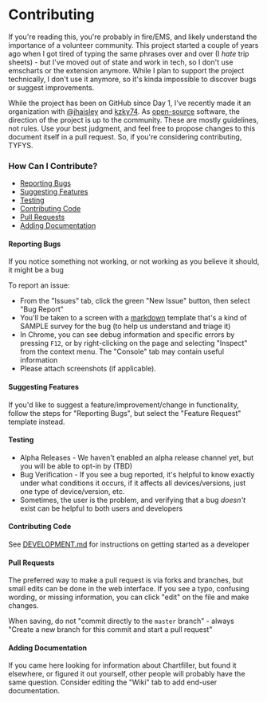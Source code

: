 Contributing
============

If you're reading this, you're probably in fire/EMS, and likely understand the importance of a volunteer community. This project started a couple of years ago when I got tired of typing the same phrases over and over (I _hate_ trip sheets) - but I've moved out of state and work in tech, so I don't use emscharts or the extension anymore. While I plan to support the project technically, I don't use it anymore, so it's kinda impossible to discover bugs or suggest improvements. 

While the project has been on GitHub since Day 1, I've recently made it an organization with [@jhaisley](https://github.com/jhaisley) and [kzky74](https://github.com/kzky74). As [open-source](https://en.wikipedia.org/wiki/Open-source_model) software, the direction of the project is up to the community. These are mostly guidelines, not rules. Use your best judgment, and feel free to propose changes to this document itself in a pull request. So, if you're considering contributing, TYFYS.

### How Can I Contribute?

 - [Reporting Bugs](#todo)
 - [Suggesting Features](#todo)
 - [Testing](#todo)
 - [Contributing Code](#todo)
 - [Pull Requests](#todo)
 - [Adding Documentation](#todo)

#### Reporting Bugs

If you notice something not working, or not working as you believe it should, it might be a bug

To report an issue:
 - From the "Issues" tab, click the green "New Issue" button, then select "Bug Report"
 - You'll be taken to a screen with a [markdown](https://daringfireball.net/projects/markdown/) template that's a kind of SAMPLE survey for the bug (to help us understand and triage it)
 - In Chrome, you can see debug information and specific errors by pressing `F12`, or by right-clicking on the page and selecting "Inspect" from the context menu. The "Console" tab may contain useful information
 - Please attach screenshots (if applicable). 
 
#### Suggesting Features
 
 If you'd like to suggest a feature/improvement/change in functionality, follow the steps for "Reporting Bugs", but select the "Feature Request" template instead. 
 
#### Testing
 
 - Alpha Releases - We haven't enabled an alpha release channel yet, but you will be able to opt-in by (TBD)
 - Bug Verification - If you see a bug reported, it's helpful to know exactly under what conditions it occurs, if it affects all devices/versions, just one type of device/version, etc. 
 - Sometimes, the user is the problem, and verifying that a bug *doesn't* exist can be helpful to both users and developers
 
#### Contributing Code
 
 See [DEVELOPMENT.md](DEVELOPMENT.md) for instructions on getting started as a developer
 
#### Pull Requests

The preferred way to make a pull request is via forks and branches, but small edits can be done in the web interface. If you see a typo, confusing wording, or missing information, you can click "edit" on the file and make changes.

When saving, do not "commit directly to the `master` branch" - always "Create a new branch for this commit and start a pull request"


#### Adding Documentation

If you came here looking for information about Chartfiller, but found it elsewhere, or figured it out yourself, other people will probably have the same question. Consider editing the "Wiki" tab to add end-user documentation.
